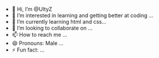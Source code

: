 - 👋 Hi, I’m @UltyZ
- 👀 I’m interested in learning and getting better at coding ...
- 🌱 I’m currently learning html and css...
- 💞️ I’m looking to collaborate on ...
- 📫 How to reach me ...
- 😄 Pronouns: Male ...
- ⚡ Fun fact: ...

<!---
UltyZ/UltyZ is a ✨ special ✨ repository because its `README.md` (this file) appears on your GitHub profile.
You can click the Preview link to take a look at your changes.
--->
